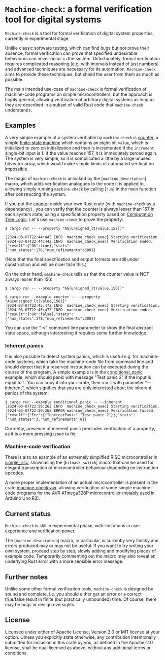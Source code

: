 # `Machine-check`: a formal verification tool for digital systems

`Machine-check` is a tool for formal verification of digital system properties, currently 
in experimental stage.

Unlike classic software testing, which can find bugs but not prove their absence,
formal verification can prove that specified undesirable behaviours can never occur
in the system. Unfortunately, formal verification requires complicated reasoning 
(e.g. with intervals instead of just numbers) and advanced techniques are necessary 
for its automation. `Machine-check` aims to provide these techniques, but shield 
the user from them as much as possible.

The main intended use-case of `machine-check` is formal verification of machine-code programs 
on simple microcontrollers, but the approach is highly general, allowing verification 
of arbitrary digital systems as long as they are described in a subset of valid Rust code 
that `machine-check` understands.

## Examples
A very simple example of a system verifiable by `machine-check` is [counter](
    https://docs.rs/crate/machine-check/0.2.0-alpha.1/source/examples/counter.rs), 
a simple [finite-state machine](https://en.wikipedia.org/wiki/Finite-state_machine) which contains 
an eight-bit `value`, which is initialized to zero on initialization and then is incremented 
if the `increment` single-bit input is 1. If the value reaches 157, it is immediately zeroed again. 
The system is very simple, so it is complicated a little by a large unused bitvector array,
which would make simple kinds of automated verification impossible.

The magic of `machine-check` is unlocked by the [`machine_description`] macro, which adds verification 
analogues to the code it is applied to, allowing simply running `machine-check` by calling [`run`] in the main 
function after constructing the system.

If you put the [counter](examples/counter.rs) inside your own Rust crate (with `machine-check` as a dependency)
, you can  verify that the counter is always lesser than 157 in each system state, using a specification property 
based on [Computation Tree Logic](https://en.wikipedia.org/wiki/Computation_tree_logic). Let's use 
`machine-check` to prove the property: 
```
$ cargo run -- --property "AG[unsigned_lt(value,157)]"

[2024-03-07T22:44:44Z INFO  machine_check_exec] Starting verification.
[2024-03-07T22:44:44Z INFO  machine_check_exec] Verification ended.
{"result":{"Ok":true},"stats":{"num_states":178,"num_refinements":309}}
```
(Note that the final specification and output formats are still under construction 
and will be nicer than this.)

On the other hand, `machine-check` tells us that the counter value is NOT always lesser than 156:
```
$ cargo run -- --property "AG[unsigned_lt(value,156)]"

$ cargo run --example counter -- --property "AG[unsigned_lt(value,156)]"
[2024-03-07T22:45:47Z INFO  machine_check_exec] Starting verification.
[2024-03-07T22:45:47Z INFO  machine_check_exec] Verification ended.
{"result":{"Ok":false},"stats":{"num_states":178,"num_refinements":308}}
```

You can use the "-v" command-line parameter to show the final abstract state space, although interpreting it
requires some further knowledge.

### Inherent panics
It is also possible to detect system panics, which is useful e.g. for machine-code systems, which
take the machine-code file from command line and should detect that it a reserved instruction
can be executed during the course of the program. A simple example is in the 
[conditional_panic](
    https://docs.rs/crate/machine-check/0.2.0-alpha.1/source/examples/conditional_panic.rs) 
example, which should panic with message 
"Test panic 2" if the input is equal to 1. You can copy it into your crate, then run it with 
parameter "--inherent", which signifies that you are only interested about the inherent 
panics of the system:
```
$ cargo run --example conditional_panic -- --inherent
[2024-03-07T22:59:26Z INFO  machine_check_exec] Starting verification.
[2024-03-07T22:59:26Z ERROR machine_check_exec] Verification failed.
{"result":{"Err":{"InherentPanic":"Test panic 2"}},"stats":{"num_states":3,"num_refinements":8}}
```
Currently, presence of inherent panic precludes verification of a property, as it is 
a more pressing issue to fix.

### Machine-code verification
There is also an example of an extremely simplified RISC microcontroller 
in [simple_risc](https://docs.rs/crate/machine-check/0.2.0-alpha.1/source/examples/simple_risc.rs), 
showcasing the [`bitmask_switch`] macro that 
can be used for elegant transcription of microcontroller behaviour depending on instruction 
opcodes.

A more proper implementation of an actual microcontroller is present in the crate 
[machine-check-avr](https://crates.io/crates/machine-check-avr), allowing verification 
of some simple machine-code programs for the AVR ATmega328P microcontroller 
(notably used in Arduino Uno R3).


## Current status
`Machine-check` is still in experimental phase, with limitations in user experience 
and verification power.

The [`machine_description`] macro, in particular, is currently very finicky and errors
produced may or may not be useful. If you want to try writing your own system, proceed 
step by step, slowly adding and modifying pieces of example code. Temporarily commenting out 
the macro may also reveal an underlying Rust error with a more sensible error message.

## Further notes
Unlike some other formal verification tools, `machine-check` is designed be sound 
and complete, i.e. you should either get an error or a correct true/false result in finite 
(but practically unbounded) time. Of course, there may be bugs or design oversights.

## License

Licensed under either of Apache License, Version 2.0 or MIT license at your option.
Unless you explicitly state otherwise, any contribution intentionally submitted 
for inclusion in this crate by you, as defined in the Apache-2.0 license, shall be 
dual licensed as above, without any additional terms or conditions.
